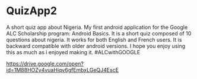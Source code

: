 # QuizApp2
A short quiz app about Nigeria.
My first android application for the Google ALC Scholarship program: Android Basics.
It is a short quiz composed of 10 questions about nigeria.
It works for both English and French users.
It is backward compatible with older android versions.
I hope you enjoy using this as much as i enjoyed making it. #ALCwithGOOGLE


https://drive.google.com/open?id=1M88HOZy4vuaHiqv6gfEmbxLGeQJ4EscE
